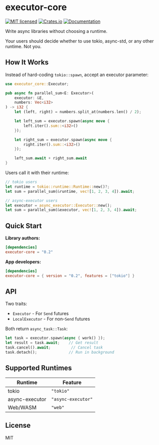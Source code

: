 # executor-core

[![MIT licensed][mit-badge]][mit-url]
[![Crates.io][crates-badge]][crates-url]
[![Documentation][docs-badge]][docs-url]

[mit-badge]: https://img.shields.io/badge/license-MIT-blue.svg
[mit-url]: LICENSE
[crates-badge]: https://img.shields.io/crates/v/executor-core.svg
[crates-url]: https://crates.io/crates/executor-core
[docs-badge]: https://docs.rs/executor-core/badge.svg
[docs-url]: https://docs.rs/executor-core

Write async libraries without choosing a runtime.

Your users should decide whether to use tokio, async-std, or any other runtime. Not you.

## How It Works

Instead of hard-coding `tokio::spawn`, accept an executor parameter:

```rust
use executor_core::Executor;

pub async fn parallel_sum<E: Executor>(
    executor: &E,
    numbers: Vec<i32>
) -> i32 {
    let (left, right) = numbers.split_at(numbers.len() / 2);

    let left_sum = executor.spawn(async move {
        left.iter().sum::<i32>()
    });

    let right_sum = executor.spawn(async move {
        right.iter().sum::<i32>()
    });

    left_sum.await + right_sum.await
}
```

Users call it with their runtime:

```rust
// tokio users
let runtime = tokio::runtime::Runtime::new()?;
let sum = parallel_sum(&runtime, vec![1, 2, 3, 4]).await;

// async-executor users
let executor = async_executor::Executor::new();
let sum = parallel_sum(&executor, vec![1, 2, 3, 4]).await;
```

## Quick Start

**Library authors:**

```toml
[dependencies]
executor-core = "0.2"
```

**App developers:**

```toml
[dependencies]
executor-core = { version = "0.2", features = ["tokio"] }
```

## API

Two traits:

- `Executor` - For `Send` futures
- `LocalExecutor` - For non-`Send` futures

Both return `async_task::Task`:

```rust
let task = executor.spawn(async { work() });
let result = task.await;    // Get result
task.cancel().await;         // Cancel task
task.detach();              // Run in background
```

## Supported Runtimes

| Runtime        | Feature            |
| -------------- | ------------------ |
| tokio          | `"tokio"`          |
| async-executor | `"async-executor"` |
| Web/WASM       | `"web"`            |

## License

MIT
